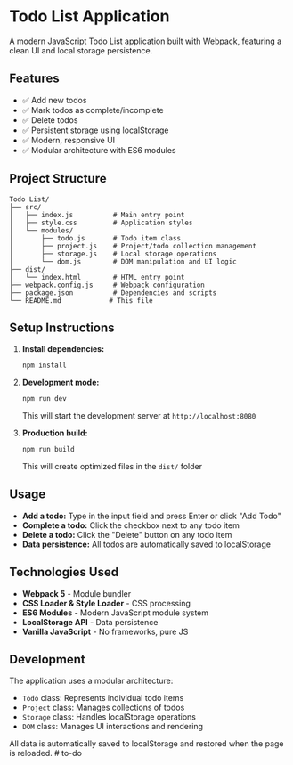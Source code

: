 # Todo List Application

A modern JavaScript Todo List application built with Webpack, featuring a clean UI and local storage persistence.

## Features

- ✅ Add new todos
- ✅ Mark todos as complete/incomplete
- ✅ Delete todos
- ✅ Persistent storage using localStorage
- ✅ Modern, responsive UI
- ✅ Modular architecture with ES6 modules

## Project Structure

```
Todo List/
├── src/
│   ├── index.js          # Main entry point
│   ├── style.css         # Application styles
│   └── modules/
│       ├── todo.js       # Todo item class
│       ├── project.js    # Project/todo collection management
│       ├── storage.js    # Local storage operations
│       └── dom.js        # DOM manipulation and UI logic
├── dist/
│   └── index.html        # HTML entry point
├── webpack.config.js     # Webpack configuration
├── package.json          # Dependencies and scripts
└── README.md            # This file
```

## Setup Instructions

1. **Install dependencies:**
   ```bash
   npm install
   ```

2. **Development mode:**
   ```bash
   npm run dev
   ```
   This will start the development server at `http://localhost:8080`

3. **Production build:**
   ```bash
   npm run build
   ```
   This will create optimized files in the `dist/` folder

## Usage

- **Add a todo:** Type in the input field and press Enter or click "Add Todo"
- **Complete a todo:** Click the checkbox next to any todo item
- **Delete a todo:** Click the "Delete" button on any todo item
- **Data persistence:** All todos are automatically saved to localStorage

## Technologies Used

- **Webpack 5** - Module bundler
- **CSS Loader & Style Loader** - CSS processing
- **ES6 Modules** - Modern JavaScript module system
- **LocalStorage API** - Data persistence
- **Vanilla JavaScript** - No frameworks, pure JS

## Development

The application uses a modular architecture:

- `Todo` class: Represents individual todo items
- `Project` class: Manages collections of todos
- `Storage` class: Handles localStorage operations
- `DOM` class: Manages UI interactions and rendering

All data is automatically saved to localStorage and restored when the page is reloaded. # to-do

